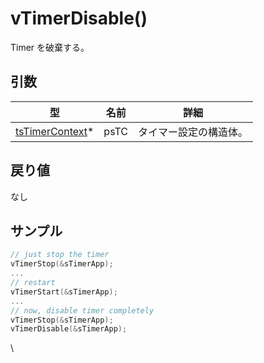 # vTimerDisable()

Timer を破棄する。

## 引数 <a href="yin-shu" id="yin-shu"></a>

| 型                                      | 名前   | 詳細          |
| -------------------------------------- | ---- | ----------- |
| ​[tsTimerContext](tstimercontext.md)\* | psTC | タイマー設定の構造体。 |

## 戻り値 <a href="ri" id="ri"></a>

なし

## サンプル <a href="sanpuru" id="sanpuru"></a>

```c
// just stop the timer
vTimerStop(&sTimerApp);
...
// restart
vTimerStart(&sTimerApp);
...
// now, disable timer completely
vTimerStop(&sTimerApp);
vTimerDisable(&sTimerApp);
```

​\

